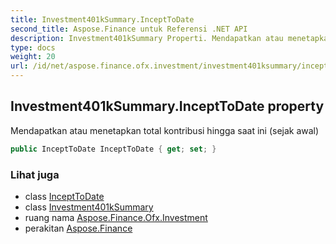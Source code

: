 ```yaml
---
title: Investment401kSummary.InceptToDate
second_title: Aspose.Finance untuk Referensi .NET API
description: Investment401kSummary Properti. Mendapatkan atau menetapkan total kontribusi hingga saat ini sejak awal
type: docs
weight: 20
url: /id/net/aspose.finance.ofx.investment/investment401ksummary/incepttodate/
---
```

## Investment401kSummary.InceptToDate property

Mendapatkan atau menetapkan total kontribusi hingga saat ini (sejak awal)

```csharp
public InceptToDate InceptToDate { get; set; }
```

### Lihat juga

* class [InceptToDate](../../incepttodate/)
* class [Investment401kSummary](../)
* ruang nama [Aspose.Finance.Ofx.Investment](../../investment401ksummary/)
* perakitan [Aspose.Finance](../../../)


